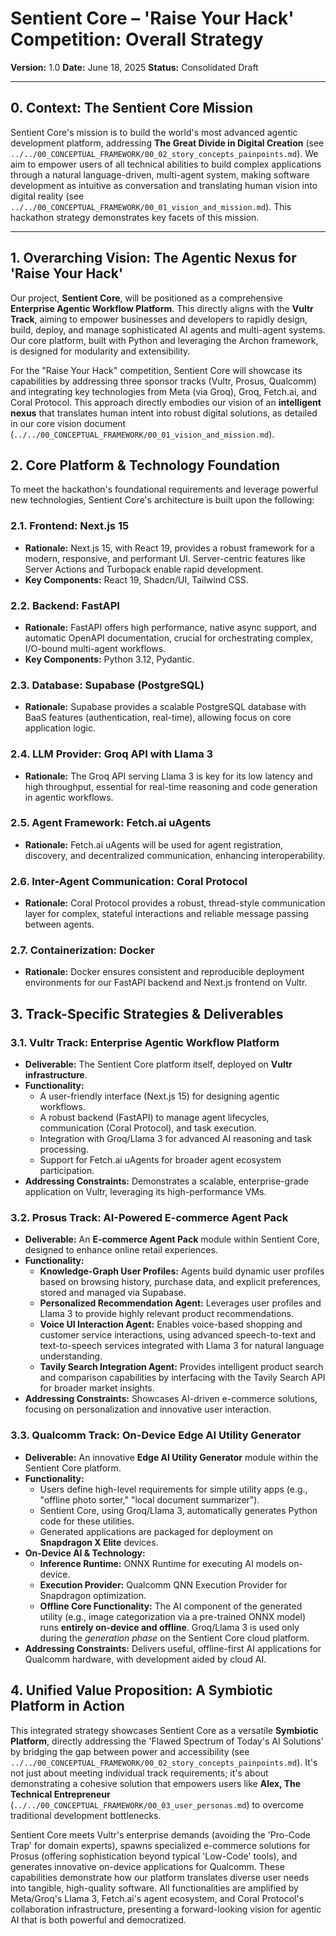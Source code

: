 # Sentient Core – 'Raise Your Hack' Competition: Overall Strategy

**Version:** 1.0
**Date:** June 18, 2025
**Status:** Consolidated Draft

---

## 0. Context: The Sentient Core Mission

Sentient Core's mission is to build the world's most advanced agentic development platform, addressing **The Great Divide in Digital Creation** (see `../../00_CONCEPTUAL_FRAMEWORK/00_02_story_concepts_painpoints.md`). We aim to empower users of all technical abilities to build complex applications through a natural language-driven, multi-agent system, making software development as intuitive as conversation and translating human vision into digital reality (see `../../00_CONCEPTUAL_FRAMEWORK/00_01_vision_and_mission.md`). This hackathon strategy demonstrates key facets of this mission.

---

## 1. Overarching Vision: The Agentic Nexus for 'Raise Your Hack'

Our project, **Sentient Core**, will be positioned as a comprehensive **Enterprise Agentic Workflow Platform**. This directly aligns with the **Vultr Track**, aiming to empower businesses and developers to rapidly design, build, deploy, and manage sophisticated AI agents and multi-agent systems. Our core platform, built with Python and leveraging the Archon framework, is designed for modularity and extensibility.

For the "Raise Your Hack" competition, Sentient Core will showcase its capabilities by addressing three sponsor tracks (Vultr, Prosus, Qualcomm) and integrating key technologies from Meta (via Groq), Groq, Fetch.ai, and Coral Protocol. This approach directly embodies our vision of an **intelligent nexus** that translates human intent into robust digital solutions, as detailed in our core vision document (`../../00_CONCEPTUAL_FRAMEWORK/00_01_vision_and_mission.md`).

## 2. Core Platform & Technology Foundation

To meet the hackathon's foundational requirements and leverage powerful new technologies, Sentient Core's architecture is built upon the following:

### 2.1. Frontend: Next.js 15
*   **Rationale:** Next.js 15, with React 19, provides a robust framework for a modern, responsive, and performant UI. Server-centric features like Server Actions and Turbopack enable rapid development.
*   **Key Components:** React 19, Shadcn/UI, Tailwind CSS.

### 2.2. Backend: FastAPI
*   **Rationale:** FastAPI offers high performance, native async support, and automatic OpenAPI documentation, crucial for orchestrating complex, I/O-bound multi-agent workflows.
*   **Key Components:** Python 3.12, Pydantic.

### 2.3. Database: Supabase (PostgreSQL)
*   **Rationale:** Supabase provides a scalable PostgreSQL database with BaaS features (authentication, real-time), allowing focus on core application logic.

### 2.4. LLM Provider: Groq API with Llama 3
*   **Rationale:** The Groq API serving Llama 3 is key for its low latency and high throughput, essential for real-time reasoning and code generation in agentic workflows.

### 2.5. Agent Framework: Fetch.ai uAgents
*   **Rationale:** Fetch.ai uAgents will be used for agent registration, discovery, and decentralized communication, enhancing interoperability.

### 2.6. Inter-Agent Communication: Coral Protocol
*   **Rationale:** Coral Protocol provides a robust, thread-style communication layer for complex, stateful interactions and reliable message passing between agents.

### 2.7. Containerization: Docker
*   **Rationale:** Docker ensures consistent and reproducible deployment environments for our FastAPI backend and Next.js frontend on Vultr.

## 3. Track-Specific Strategies & Deliverables

### 3.1. Vultr Track: Enterprise Agentic Workflow Platform

*   **Deliverable:** The Sentient Core platform itself, deployed on **Vultr infrastructure**.
*   **Functionality:**
    *   A user-friendly interface (Next.js 15) for designing agentic workflows.
    *   A robust backend (FastAPI) to manage agent lifecycles, communication (Coral Protocol), and task execution.
    *   Integration with Groq/Llama 3 for advanced AI reasoning and task processing.
    *   Support for Fetch.ai uAgents for broader agent ecosystem participation.
*   **Addressing Constraints:** Demonstrates a scalable, enterprise-grade application on Vultr, leveraging its high-performance VMs.

### 3.2. Prosus Track: AI-Powered E-commerce Agent Pack

*   **Deliverable:** An **E-commerce Agent Pack** module within Sentient Core, designed to enhance online retail experiences.
*   **Functionality:**
    *   **Knowledge-Graph User Profiles:** Agents build dynamic user profiles based on browsing history, purchase data, and explicit preferences, stored and managed via Supabase.
    *   **Personalized Recommendation Agent:** Leverages user profiles and Llama 3 to provide highly relevant product recommendations.
    *   **Voice UI Interaction Agent:** Enables voice-based shopping and customer service interactions, using advanced speech-to-text and text-to-speech services integrated with Llama 3 for natural language understanding.
    *   **Tavily Search Integration Agent:** Provides intelligent product search and comparison capabilities by interfacing with the Tavily Search API for broader market insights.
*   **Addressing Constraints:** Showcases AI-driven e-commerce solutions, focusing on personalization and innovative user interaction.

### 3.3. Qualcomm Track: On-Device Edge AI Utility Generator

*   **Deliverable:** An innovative **Edge AI Utility Generator** module within the Sentient Core platform.
*   **Functionality:**
    *   Users define high-level requirements for simple utility apps (e.g., "offline photo sorter," "local document summarizer").
    *   Sentient Core, using Groq/Llama 3, automatically generates Python code for these utilities.
    *   Generated applications are packaged for deployment on **Snapdragon X Elite** devices.
*   **On-Device AI & Technology:**
    *   **Inference Runtime:** ONNX Runtime for executing AI models on-device.
    *   **Execution Provider:** Qualcomm QNN Execution Provider for Snapdragon optimization.
    *   **Offline Core Functionality:** The AI component of the generated utility (e.g., image categorization via a pre-trained ONNX model) runs **entirely on-device and offline**. Groq/Llama 3 is used only during the *generation phase* on the Sentient Core cloud platform.
*   **Addressing Constraints:** Delivers useful, offline-first AI applications for Qualcomm hardware, with development aided by cloud AI.

## 4. Unified Value Proposition: A Symbiotic Platform in Action

This integrated strategy showcases Sentient Core as a versatile **Symbiotic Platform**, directly addressing the 'Flawed Spectrum of Today's AI Solutions' by bridging the gap between power and accessibility (see `../../00_CONCEPTUAL_FRAMEWORK/00_02_story_concepts_painpoints.md`). It's not just about meeting individual track requirements; it's about demonstrating a cohesive solution that empowers users like **Alex, The Technical Entrepreneur** (`../../00_CONCEPTUAL_FRAMEWORK/00_03_user_personas.md`) to overcome traditional development bottlenecks.

Sentient Core meets Vultr's enterprise demands (avoiding the 'Pro-Code Trap' for domain experts), spawns specialized e-commerce solutions for Prosus (offering sophistication beyond typical 'Low-Code' tools), and generates innovative on-device applications for Qualcomm. These capabilities demonstrate how our platform translates diverse user needs into tangible, high-quality software. All functionalities are amplified by Meta/Groq's Llama 3, Fetch.ai's agent ecosystem, and Coral Protocol's collaboration infrastructure, presenting a forward-looking vision for agentic AI that is both powerful and democratized.